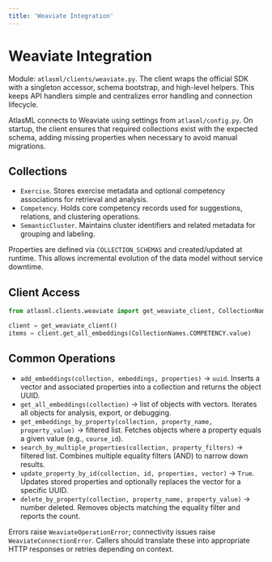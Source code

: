 ```yaml
---
title: 'Weaviate Integration'
---
```


# Weaviate Integration

Module: `atlasml/clients/weaviate.py`. The client wraps the official SDK with a singleton accessor, schema bootstrap, and high-level helpers. This keeps API handlers simple and centralizes error handling and connection lifecycle.

AtlasML connects to Weaviate using settings from `atlasml/config.py`. On startup, the client ensures that required collections exist with the expected schema, adding missing properties when necessary to avoid manual migrations.

## Collections

- `Exercise`. Stores exercise metadata and optional competency associations for retrieval and analysis.
- `Competency`. Holds core competency records used for suggestions, relations, and clustering operations.
- `SemanticCluster`. Maintains cluster identifiers and related metadata for grouping and labeling.

Properties are defined via `COLLECTION_SCHEMAS` and created/updated at runtime. This allows incremental evolution of the data model without service downtime.

## Client Access

```python
from atlasml.clients.weaviate import get_weaviate_client, CollectionNames

client = get_weaviate_client()
items = client.get_all_embeddings(CollectionNames.COMPETENCY.value)
```

## Common Operations

- `add_embeddings(collection, embeddings, properties)` → `uuid`. Inserts a vector and associated properties into a collection and returns the object UUID.
- `get_all_embeddings(collection)` → list of objects with vectors. Iterates all objects for analysis, export, or debugging.
- `get_embeddings_by_property(collection, property_name, property_value)` → filtered list. Fetches objects where a property equals a given value (e.g., `course_id`).
- `search_by_multiple_properties(collection, property_filters)` → filtered list. Combines multiple equality filters (AND) to narrow down results.
- `update_property_by_id(collection, id, properties, vector)` → `True`. Updates stored properties and optionally replaces the vector for a specific UUID.
- `delete_by_property(collection, property_name, property_value)` → number deleted. Removes objects matching the equality filter and reports the count.

Errors raise `WeaviateOperationError`; connectivity issues raise `WeaviateConnectionError`. Callers should translate these into appropriate HTTP responses or retries depending on context.
